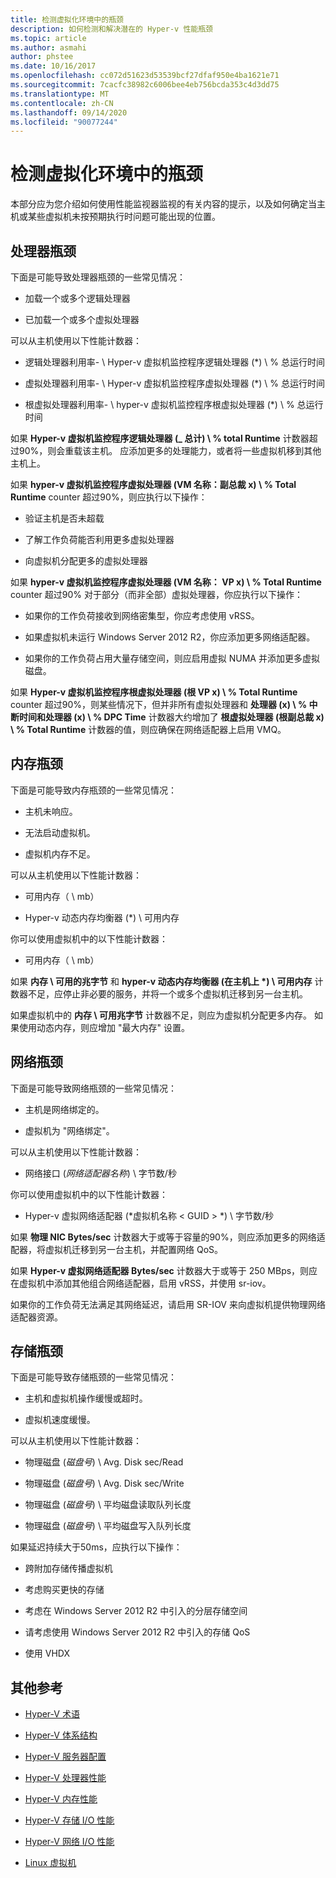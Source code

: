 ```yaml
---
title: 检测虚拟化环境中的瓶颈
description: 如何检测和解决潜在的 Hyper-v 性能瓶颈
ms.topic: article
ms.author: asmahi
author: phstee
ms.date: 10/16/2017
ms.openlocfilehash: cc072d51623d53539bcf27dfaf950e4ba1621e71
ms.sourcegitcommit: 7cacfc38982c6006bee4eb756bcda353c4d3dd75
ms.translationtype: MT
ms.contentlocale: zh-CN
ms.lasthandoff: 09/14/2020
ms.locfileid: "90077244"
---
```

# <a name="detecting-bottlenecks-in-a-virtualized-environment"></a>检测虚拟化环境中的瓶颈

本部分应为您介绍如何使用性能监视器监视的有关内容的提示，以及如何确定当主机或某些虚拟机未按预期执行时问题可能出现的位置。

## <a name="processor-bottlenecks"></a>处理器瓶颈

下面是可能导致处理器瓶颈的一些常见情况：

-   加载一个或多个逻辑处理器

-   已加载一个或多个虚拟处理器

可以从主机使用以下性能计数器：

-   逻辑处理器利用率- \\ Hyper-v 虚拟机监控程序逻辑处理器 (\*) \\ % 总运行时间

-   虚拟处理器利用率- \\ Hyper-v 虚拟机监控程序虚拟处理器 (\*) \\ % 总运行时间

-   根虚拟处理器利用率- \\ hyper-v 虚拟机监控程序根虚拟处理器 (\*) \\ % 总运行时间

如果 **Hyper-v 虚拟机监控程序逻辑处理器 (\_ 总计) \\ % total Runtime** 计数器超过90%，则会重载该主机。 应添加更多的处理能力，或者将一些虚拟机移到其他主机上。

如果 **hyper-v 虚拟机监控程序虚拟处理器 (VM 名称：副总裁 x) \\ % Total Runtime** counter 超过90%，则应执行以下操作：

-   验证主机是否未超载

-   了解工作负荷能否利用更多虚拟处理器

-   向虚拟机分配更多的虚拟处理器

如果 **hyper-v 虚拟机监控程序虚拟处理器 (VM 名称： VP x) \\ % Total Runtime** counter 超过90% 对于部分（而非全部）虚拟处理器，你应执行以下操作：

-   如果你的工作负荷接收到网络密集型，你应考虑使用 vRSS。

-   如果虚拟机未运行 Windows Server 2012 R2，你应添加更多网络适配器。

-   如果你的工作负荷占用大量存储空间，则应启用虚拟 NUMA 并添加更多虚拟磁盘。

如果 **Hyper-v 虚拟机监控程序根虚拟处理器 (根 VP x) \\ % Total Runtime** counter 超过90%，则某些情况下，但并非所有虚拟处理器和 **处理器 (x) \\ % 中断时间和处理器 (x) \\ % DPC Time** 计数器大约增加了 **根虚拟处理器 (根副总裁 x) \\ % Total Runtime** 计数器的值，则应确保在网络适配器上启用 VMQ。

## <a name="memory-bottlenecks"></a>内存瓶颈

下面是可能导致内存瓶颈的一些常见情况：

-   主机未响应。

-   无法启动虚拟机。

-   虚拟机内存不足。

可以从主机使用以下性能计数器：

-   可用内存（ \\ mb）

-   Hyper-v 动态内存均衡器 (\*) \\ 可用内存

你可以使用虚拟机中的以下性能计数器：

-   可用内存（ \\ mb）

如果 **内存 \\ 可用的兆字节** 和 **hyper-v 动态内存均衡器 (在主机上 \*) \\ 可用内存** 计数器不足，应停止非必要的服务，并将一个或多个虚拟机迁移到另一台主机。

如果虚拟机中的 **内存 \\ 可用兆字节** 计数器不足，则应为虚拟机分配更多内存。 如果使用动态内存，则应增加 "最大内存" 设置。

## <a name="network-bottlenecks"></a>网络瓶颈

下面是可能导致网络瓶颈的一些常见情况：

-   主机是网络绑定的。

-   虚拟机为 "网络绑定"。

可以从主机使用以下性能计数器：

-   网络接口 (*网络适配器名称*) \\ 字节数/秒

你可以使用虚拟机中的以下性能计数器：

-   Hyper-v 虚拟网络适配器 (*虚拟机名称 &lt; GUID &gt; *) \\ 字节数/秒

如果 **物理 NIC Bytes/sec** 计数器大于或等于容量的90%，则应添加更多的网络适配器，将虚拟机迁移到另一台主机，并配置网络 QoS。

如果 **Hyper-v 虚拟网络适配器 Bytes/sec** 计数器大于或等于 250 MBps，则应在虚拟机中添加其他组合网络适配器，启用 vRSS，并使用 sr-iov。

如果你的工作负荷无法满足其网络延迟，请启用 SR-IOV 来向虚拟机提供物理网络适配器资源。

## <a name="storage-bottlenecks"></a>存储瓶颈

下面是可能导致存储瓶颈的一些常见情况：

-   主机和虚拟机操作缓慢或超时。

-   虚拟机速度缓慢。

可以从主机使用以下性能计数器：

-   物理磁盘 (*磁盘号*) \\ Avg. Disk sec/Read

-   物理磁盘 (*磁盘号*) \\ Avg. Disk sec/Write

-   物理磁盘 (*磁盘号*) \\ 平均磁盘读取队列长度

-   物理磁盘 (*磁盘号*) \\ 平均磁盘写入队列长度

如果延迟持续大于50ms，应执行以下操作：

-   跨附加存储传播虚拟机

-   考虑购买更快的存储

-   考虑在 Windows Server 2012 R2 中引入的分层存储空间

-   请考虑使用 Windows Server 2012 R2 中引入的存储 QoS

-   使用 VHDX

## <a name="additional-references"></a>其他参考

-   [Hyper-V 术语](terminology.md)

-   [Hyper-V 体系结构](architecture.md)

-   [Hyper-V 服务器配置](configuration.md)

-   [Hyper-V 处理器性能](processor-performance.md)

-   [Hyper-V 内存性能](memory-performance.md)

-   [Hyper-V 存储 I/O 性能](storage-io-performance.md)

-   [Hyper-V 网络 I/O 性能](network-io-performance.md)

-   [Linux 虚拟机](linux-virtual-machine-considerations.md)
